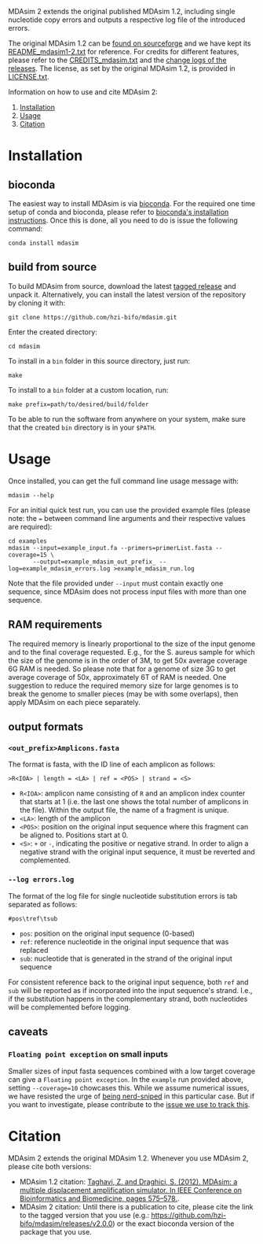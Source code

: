 MDAsim 2 extends the original published MDAsim 1.2, including single nucleotide copy errors and outputs a respective log file of the introduced errors.

The original MDAsim 1.2 can be [found on sourceforge](https://sourceforge.net/projects/mdasim/) and we have kept its [README_mdasim1-2.txt](README_mdasim1-2.txt) for reference.
For credits for different features, please refer to the [CREDITS_mdasim.txt](CREDITS_mdasim.txt) and the [change logs of the releases](https://github.com/hzi-bifo/mdasim/releases).
The license, as set by the original MDAsim 1.2, is provided in [LICENSE.txt](LICENSE.txt).

Information on how to use and cite MDAsim 2:
1. [Installation](#installation)
2. [Usage](#usage)
3. [Citation](#citation)

# Installation

## bioconda

The easiest way to install MDAsim is via [bioconda](https://bioconda.github.io/). For the required one time setup of conda and bioconda, please refer to [bioconda's installation instructions](https://bioconda.github.io/#using-bioconda). Once this is done, all you need to do is issue the following command:

```
conda install mdasim
```

## build from source

To build MDAsim from source, download the latest [tagged release](https://github.com/hzi-bifo/mdasim/releases) and unpack it. Alternatively, you can install the latest version of the repository by cloning it with:

```
git clone https://github.com/hzi-bifo/mdasim.git
```

Enter the created directory:

```
cd mdasim
```

To install in a `bin` folder in this source directory, just run:
```
make
```

To install to a `bin` folder at a custom location, run:
```
make prefix=path/to/desired/build/folder
```

To be able to run the software from anywhere on your system, make sure that the created `bin` directory is in your `$PATH`.

# Usage

Once installed, you can get the full command line usage message with:
```
mdasim --help
```

For an initial quick test run, you can use the provided example files (please note: the `=` between command line arguments and their respective values are required):
```
cd examples
mdasim --input=example_input.fa --primers=primerList.fasta --coverage=15 \
       --output=example_mdasim_out_prefix_ --log=example_mdasim_errors.log >example_mdasim_run.log
```
Note that the file provided under `--input` must contain exactly one sequence, since MDAsim does not process input files with more than one sequence.

## RAM requirements

The required memory is linearly proportional to the size of the input genome and to the final coverage requested. E.g., for the S. aureus sample for which the size of the genome is in the order of 3M, to get 50x average coverage 6G RAM is needed. So please note that for a genome of size 3G to get average coverage of 50x, approximately 6T of RAM is needed. One suggestion to reduce the required memory size for large genomes is to break the genome to smaller pieces (may be with some overlaps), then apply MDAsim on each piece separately. 

## output formats

### `<out_prefix>Amplicons.fasta`

The format is fasta, with the ID line of each amplicon as follows:

```
>R<IOA> | length = <LA> | ref = <POS> | strand = <S> 
```
* `R<IOA>`: amplicon name consisting of `R` and an amplicon index counter that starts at 1 (i.e. the last one shows the total number of amplicons in the file). Within the output file, the name of a fragment is unique.
* `<LA>`: length of the amplicon
* `<POS>`: position on the original input sequence where this fragment can be aligned to. Positions start at 0.
* `<S>`: `+` or `-`, indicating the positive or negative strand. In order to align a negative strand with the original input sequence, it must be reverted and complemented.

### `--log errors.log`

The format of the log file for single nucleotide substitution errors is tab separated as follows:
```
#pos\tref\tsub
```

* `pos`: position on the original input sequence (0-based)
* `ref`: reference nucleotide in the original input sequence that was replaced
* `sub`: nucleotide that is generated in the strand of the original input sequence

For consistent reference back to the original input sequence, both `ref` and `sub` will be reported as if incorporated into the input sequence's strand. I.e., if the substitution happens in the complementary strand, both nucleotides will be complemented before logging.

## caveats

### `Floating point exception` on small inputs

Smaller sizes of input fasta sequences combined with a low target coverage can give a `Floating point exception`. In the `example` run provided above, setting `--coverage=10` chowcases this. While we assume numerical issues, we have resisted the urge of [being nerd-sniped](https://www.xkcd.com/356/) in this particular case. But if you want to investigate, please contribute to the [issue we use to track this](https://github.com/hzi-bifo/mdasim/issues/10).

# Citation

MDAsim 2 extends the original MDAsim 1.2. Whenever you use MDAsim 2, please cite both versions:
* MDAsim 1.2 citation: [Taghavi, Z. and Draghici, S. (2012). MDAsim: a multiple displacement amplification simulator. In IEEE Conference on Bioinformatics and Biomedicine, pages 575–578.](https://doi.org/10.1109/BIBM.2012.6392622).
* MDAsim 2 citation: Until there is a publication to cite, please cite the link to the tagged version that you use (e.g.: <https://github.com/hzi-bifo/mdasim/releases/v2.0.0>) or the exact bioconda version of the package that you use.


